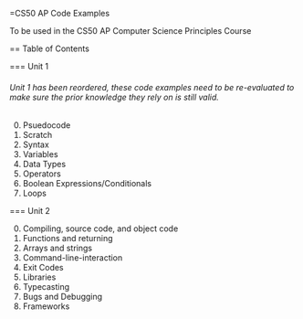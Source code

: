 =CS50 AP Code Examples

To be used in the CS50 AP Computer Science Principles Course

== Table of Contents

=== Unit 1
 
###### Unit 1 has been reordered, these code examples need to be re-evaluated to make sure the prior knowledge they rely on is still valid.
0. Psuedocode
1. Scratch
2. Syntax
3. Variables
4. Data Types
5. Operators
6. Boolean Expressions/Conditionals
7. Loops


=== Unit 2

0. Compiling, source code, and object code
1. Functions and returning
2. Arrays and strings
3. Command-line-interaction
4. Exit Codes
5. Libraries
6. Typecasting
7. Bugs and Debugging
8. Frameworks